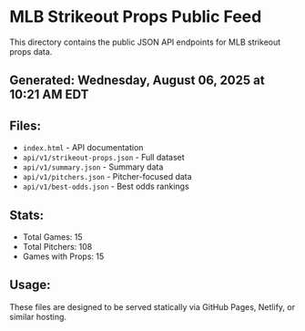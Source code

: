 # MLB Strikeout Props Public Feed

This directory contains the public JSON API endpoints for MLB strikeout props data.

## Generated: Wednesday, August 06, 2025 at 10:21 AM EDT

## Files:
- `index.html` - API documentation
- `api/v1/strikeout-props.json` - Full dataset
- `api/v1/summary.json` - Summary data
- `api/v1/pitchers.json` - Pitcher-focused data  
- `api/v1/best-odds.json` - Best odds rankings

## Stats:
- Total Games: 15
- Total Pitchers: 108
- Games with Props: 15

## Usage:
These files are designed to be served statically via GitHub Pages, Netlify, or similar hosting.
